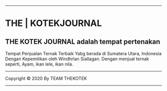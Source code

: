 ***

# THE | KOTEKJOURNAL
## THE KOTEK JOURNAL adalah tempat pertenakan
Tempat Penjualan Ternak Terbaik Yabg berada di Sumatera Utara, Indonesia
Dengan Kepemilikan oleh Windhrlan Siallagan. 
Dengan menjual ternak seperti, Ayam, ikan lele, ikan nila. 

***
Copyright © 2020 By TEAM THEKOTEK

***

